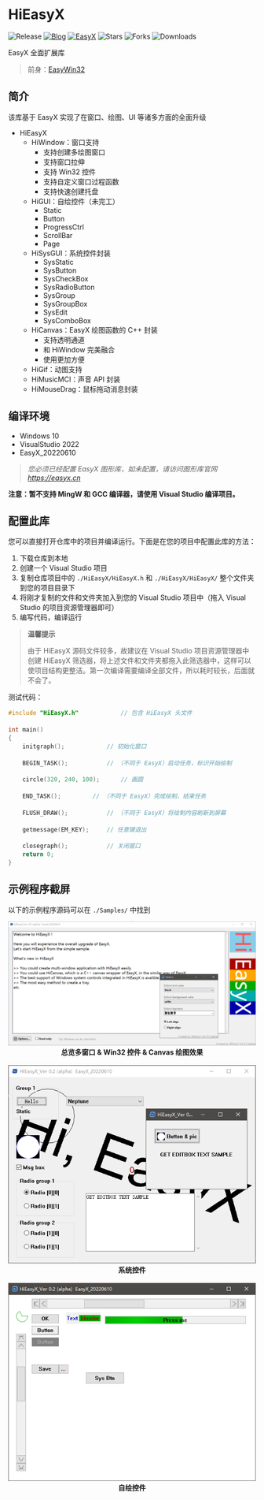 # HiEasyX
![Release](https://img.shields.io/github/v/release/zouhuidong/仓库名)
[![Blog](https://img.shields.io/badge/blog-huidong.xyz-green.svg)](http://huidong.xyz)
[![EasyX](https://img.shields.io/badge/graphics-EasyX-orange.svg)](https://easyx.cn)
![Stars](https://img.shields.io/github/stars/zouhuidong/仓库名)
![Forks](https://img.shields.io/github/forks/zouhuidong/仓库名)
![Downloads](https://img.shields.io/github/downloads/zouhuidong/仓库名/total)

EasyX 全面扩展库

> 前身：[EasyWin32](github.com/zouhuidong/EasyWin32)

## 简介

该库基于 EasyX 实现了在窗口、绘图、UI 等诸多方面的全面升级

* HiEasyX
  + HiWindow：窗口支持
    - 支持创建多绘图窗口
    - 支持窗口拉伸
    - 支持 Win32 控件
    - 支持自定义窗口过程函数
    - 支持快速创建托盘
  + HiGUI：自绘控件（未完工）
    - Static
    - Button
    - ProgressCtrl
    - ScrollBar
    - Page
  + HiSysGUI：系统控件封装
    - SysStatic
    - SysButton
    - SysCheckBox
    - SysRadioButton
    - SysGroup
    - SysGroupBox
    - SysEdit
    - SysComboBox
  + HiCanvas：EasyX 绘图函数的 C++ 封装
    - 支持透明通道
    - 和 HiWindow 完美融合
    - 使用更加方便
  + HiGif：动图支持
  + HiMusicMCI：声音 API 封装
  + HiMouseDrag：鼠标拖动消息封装
    
## 编译环境

* Windows 10
* VisualStudio 2022
* EasyX_20220610

> *您必须已经配置 EasyX 图形库，如未配置，请访问图形库官网 https://easyx.cn*

**注意：暂不支持 MingW 和 GCC 编译器，请使用 Visual Studio 编译项目。**

## 配置此库

您可以直接打开仓库中的项目并编译运行。下面是在您的项目中配置此库的方法：

1. 下载仓库到本地
2. 创建一个 Visual Studio 项目
3. 复制仓库项目中的 `./HiEasyX/HiEasyX.h` 和 `./HiEasyX/HiEasyX/` 整个文件夹到您的项目目录下
4. 将刚才复制的文件和文件夹加入到您的 Visual Studio 项目中（拖入 Visual Studio 的项目资源管理器即可）
5. 编写代码，编译运行

> **温馨提示**
> 
> 由于 HiEasyX 源码文件较多，故建议在 Visual Studio 项目资源管理器中创建 HiEasyX 筛选器，将上述文件和文件夹都拖入此筛选器中，这样可以使项目结构更整洁。第一次编译需要编译全部文件，所以耗时较长，后面就不会了。

测试代码：

```cpp
#include "HiEasyX.h"			// 包含 HiEasyX 头文件

int main()
{
	initgraph();			// 初始化窗口

	BEGIN_TASK();			// （不同于 EasyX）启动任务，标识开始绘制

	circle(320, 240, 100);		// 画圆

	END_TASK();			// （不同于 EasyX）完成绘制，结束任务

	FLUSH_DRAW();			// （不同于 EasyX）将绘制内容刷新到屏幕

	getmessage(EM_KEY);		// 任意键退出

	closegraph();			// 关闭窗口
	return 0;
}

```

## 示例程序截屏

以下的示例程序源码可以在 `./Samples/` 中找到

<div align=center>
<img src="./screenshot/overview.png"><br>
<b>总览多窗口 & Win32 控件 & Canvas 绘图效果</b>
</div><br>

<div align=center>
<img src="./screenshot/sysgui.png"><br>
<b>系统控件</b>
</div><br>

<div align=center>
<img src="./screenshot/gui.png"><br>
<b>自绘控件</b>
</div><br>
